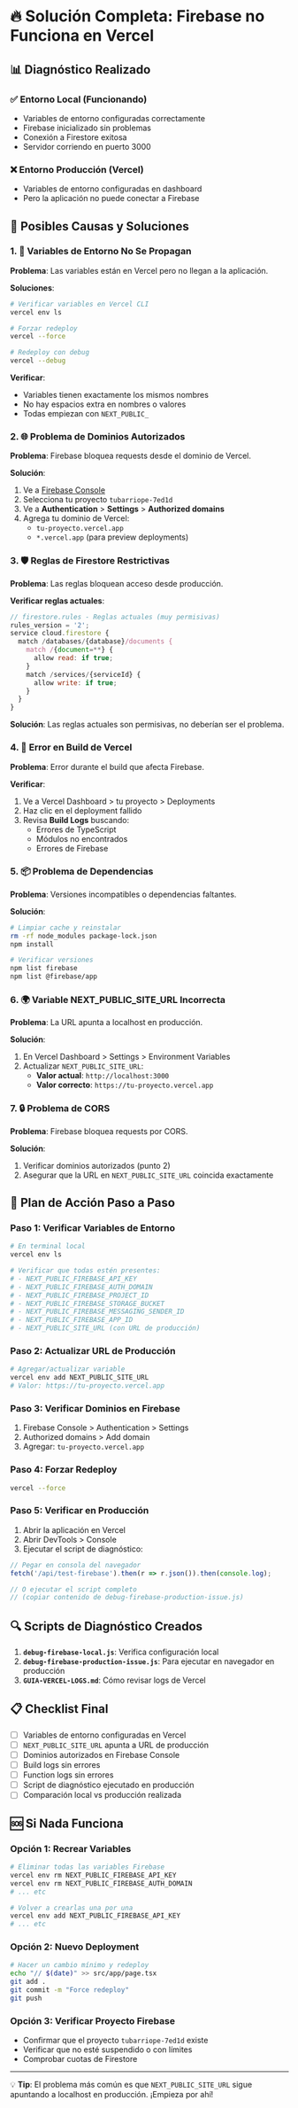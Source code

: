 # 🔥 Solución Completa: Firebase no Funciona en Vercel

## 📊 Diagnóstico Realizado

### ✅ Entorno Local (Funcionando)
- Variables de entorno configuradas correctamente
- Firebase inicializado sin problemas
- Conexión a Firestore exitosa
- Servidor corriendo en puerto 3000

### ❌ Entorno Producción (Vercel)
- Variables de entorno configuradas en dashboard
- Pero la aplicación no puede conectar a Firebase

## 🎯 Posibles Causas y Soluciones

### 1. 🔄 Variables de Entorno No Se Propagan

**Problema**: Las variables están en Vercel pero no llegan a la aplicación.

**Soluciones**:
```bash
# Verificar variables en Vercel CLI
vercel env ls

# Forzar redeploy
vercel --force

# Redeploy con debug
vercel --debug
```

**Verificar**:
- Variables tienen exactamente los mismos nombres
- No hay espacios extra en nombres o valores
- Todas empiezan con `NEXT_PUBLIC_`

### 2. 🌐 Problema de Dominios Autorizados

**Problema**: Firebase bloquea requests desde el dominio de Vercel.

**Solución**:
1. Ve a [Firebase Console](https://console.firebase.google.com)
2. Selecciona tu proyecto `tubarriope-7ed1d`
3. Ve a **Authentication** > **Settings** > **Authorized domains**
4. Agrega tu dominio de Vercel:
   - `tu-proyecto.vercel.app`
   - `*.vercel.app` (para preview deployments)

### 3. 🛡️ Reglas de Firestore Restrictivas

**Problema**: Las reglas bloquean acceso desde producción.

**Verificar reglas actuales**:
```javascript
// firestore.rules - Reglas actuales (muy permisivas)
rules_version = '2';
service cloud.firestore {
  match /databases/{database}/documents {
    match /{document=**} {
      allow read: if true;
    }
    match /services/{serviceId} {
      allow write: if true;
    }
  }
}
```

**Solución**: Las reglas actuales son permisivas, no deberían ser el problema.

### 4. 🔧 Error en Build de Vercel

**Problema**: Error durante el build que afecta Firebase.

**Verificar**:
1. Ve a Vercel Dashboard > tu proyecto > Deployments
2. Haz clic en el deployment fallido
3. Revisa **Build Logs** buscando:
   - Errores de TypeScript
   - Módulos no encontrados
   - Errores de Firebase

### 5. 📦 Problema de Dependencias

**Problema**: Versiones incompatibles o dependencias faltantes.

**Solución**:
```bash
# Limpiar cache y reinstalar
rm -rf node_modules package-lock.json
npm install

# Verificar versiones
npm list firebase
npm list @firebase/app
```

### 6. 🌍 Variable NEXT_PUBLIC_SITE_URL Incorrecta

**Problema**: La URL apunta a localhost en producción.

**Solución**:
1. En Vercel Dashboard > Settings > Environment Variables
2. Actualizar `NEXT_PUBLIC_SITE_URL`:
   - **Valor actual**: `http://localhost:3000`
   - **Valor correcto**: `https://tu-proyecto.vercel.app`

### 7. 🔒 Problema de CORS

**Problema**: Firebase bloquea requests por CORS.

**Solución**:
1. Verificar dominios autorizados (punto 2)
2. Asegurar que la URL en `NEXT_PUBLIC_SITE_URL` coincida exactamente

## 🚀 Plan de Acción Paso a Paso

### Paso 1: Verificar Variables de Entorno
```bash
# En terminal local
vercel env ls

# Verificar que todas estén presentes:
# - NEXT_PUBLIC_FIREBASE_API_KEY
# - NEXT_PUBLIC_FIREBASE_AUTH_DOMAIN
# - NEXT_PUBLIC_FIREBASE_PROJECT_ID
# - NEXT_PUBLIC_FIREBASE_STORAGE_BUCKET
# - NEXT_PUBLIC_FIREBASE_MESSAGING_SENDER_ID
# - NEXT_PUBLIC_FIREBASE_APP_ID
# - NEXT_PUBLIC_SITE_URL (con URL de producción)
```

### Paso 2: Actualizar URL de Producción
```bash
# Agregar/actualizar variable
vercel env add NEXT_PUBLIC_SITE_URL
# Valor: https://tu-proyecto.vercel.app
```

### Paso 3: Verificar Dominios en Firebase
1. Firebase Console > Authentication > Settings
2. Authorized domains > Add domain
3. Agregar: `tu-proyecto.vercel.app`

### Paso 4: Forzar Redeploy
```bash
vercel --force
```

### Paso 5: Verificar en Producción
1. Abrir la aplicación en Vercel
2. Abrir DevTools > Console
3. Ejecutar el script de diagnóstico:

```javascript
// Pegar en consola del navegador
fetch('/api/test-firebase').then(r => r.json()).then(console.log);

// O ejecutar el script completo
// (copiar contenido de debug-firebase-production-issue.js)
```

## 🔍 Scripts de Diagnóstico Creados

1. **`debug-firebase-local.js`**: Verifica configuración local
2. **`debug-firebase-production-issue.js`**: Para ejecutar en navegador en producción
3. **`GUIA-VERCEL-LOGS.md`**: Cómo revisar logs de Vercel

## 📋 Checklist Final

- [ ] Variables de entorno configuradas en Vercel
- [ ] `NEXT_PUBLIC_SITE_URL` apunta a URL de producción
- [ ] Dominios autorizados en Firebase Console
- [ ] Build logs sin errores
- [ ] Function logs sin errores
- [ ] Script de diagnóstico ejecutado en producción
- [ ] Comparación local vs producción realizada

## 🆘 Si Nada Funciona

### Opción 1: Recrear Variables
```bash
# Eliminar todas las variables Firebase
vercel env rm NEXT_PUBLIC_FIREBASE_API_KEY
vercel env rm NEXT_PUBLIC_FIREBASE_AUTH_DOMAIN
# ... etc

# Volver a crearlas una por una
vercel env add NEXT_PUBLIC_FIREBASE_API_KEY
# ... etc
```

### Opción 2: Nuevo Deployment
```bash
# Hacer un cambio mínimo y redeploy
echo "// $(date)" >> src/app/page.tsx
git add .
git commit -m "Force redeploy"
git push
```

### Opción 3: Verificar Proyecto Firebase
- Confirmar que el proyecto `tubarriope-7ed1d` existe
- Verificar que no esté suspendido o con límites
- Comprobar cuotas de Firestore

---

💡 **Tip**: El problema más común es que `NEXT_PUBLIC_SITE_URL` sigue apuntando a localhost en producción. ¡Empieza por ahí!
